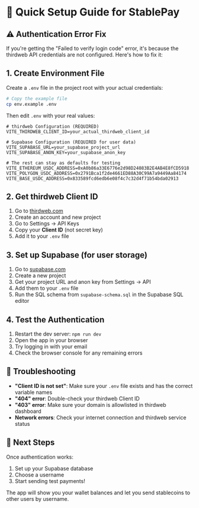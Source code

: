 # 🚀 Quick Setup Guide for StablePay

## ⚠️ Authentication Error Fix

If you're getting the "Failed to verify login code" error, it's because the thirdweb API credentials are not configured. Here's how to fix it:

## 1. Create Environment File

Create a `.env` file in the project root with your actual credentials:

```bash
# Copy the example file
cp env.example .env
```

Then edit `.env` with your real values:

```env
# thirdweb Configuration (REQUIRED)
VITE_THIRDWEB_CLIENT_ID=your_actual_thirdweb_client_id

# Supabase Configuration (REQUIRED for user data)
VITE_SUPABASE_URL=your_supabase_project_url
VITE_SUPABASE_ANON_KEY=your_supabase_anon_key

# The rest can stay as defaults for testing
VITE_ETHEREUM_USDC_ADDRESS=0xA0b86a33E6776e2d98D24083B2E4AB4E8fCD5918
VITE_POLYGON_USDC_ADDRESS=0x2791Bca1f2de4661ED88A30C99A7a9449Aa84174
VITE_BASE_USDC_ADDRESS=0x833589fcd6edb6e08f4c7c32d4f71b54bda02913
```

## 2. Get thirdweb Client ID

1. Go to [thirdweb.com](https://thirdweb.com)
2. Create an account and new project
3. Go to Settings → API Keys
4. Copy your **Client ID** (not secret key)
5. Add it to your `.env` file

## 3. Set up Supabase (for user storage)

1. Go to [supabase.com](https://supabase.com)
2. Create a new project
3. Get your project URL and anon key from Settings → API
4. Add them to your `.env` file
5. Run the SQL schema from `supabase-schema.sql` in the Supabase SQL editor

## 4. Test the Authentication

1. Restart the dev server: `npm run dev`
2. Open the app in your browser
3. Try logging in with your email
4. Check the browser console for any remaining errors

## 🔧 Troubleshooting

- **"Client ID is not set"**: Make sure your `.env` file exists and has the correct variable names
- **"404" error**: Double-check your thirdweb Client ID
- **"403" error**: Make sure your domain is allowlisted in thirdweb dashboard
- **Network errors**: Check your internet connection and thirdweb service status

## 📝 Next Steps

Once authentication works:
1. Set up your Supabase database
2. Choose a username
3. Start sending test payments!

The app will show you your wallet balances and let you send stablecoins to other users by username.
